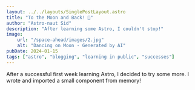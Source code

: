 ```yaml
---
layout: ../../layouts/SinglePostLayout.astro
title: "To the Moon and Back! 🌚"
author: "Astro-naut Sid"
description: "After learning some Astro, I couldn't stop!"
image:
    url: "/space-ahead/images/2.jpg"
    alt: "Dancing on Moon - Generated by AI"
pubDate: 2024-01-15
tags: ["astro", "blogging", "learning in public", "successes"]
---
```

After a successful first week learning Astro, I decided to try some more. I wrote and imported a small component from memory!
